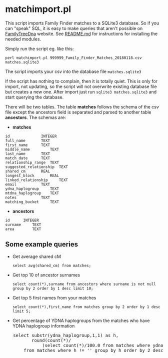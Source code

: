 # matchimport.pl

This script imports Family Finder matches to a SQLite3 database. So if you can "speak" SQL, it is easy to
make queries that aren't possible on [FamilyTreeDna](https://www.familytreedna.com) website. 
See [README.md](README.md) for instructions for installing the needed modules.

Simply run the script eg. like this:

`perl matchimport.pl 999999_Family_Finder_Matches_20180118.csv matches.sqlite3`

The script imports your csv into the database file `matches.sqlite3` 

If the script has nothing to complain, then it is totally quiet. This is only for import, not updating,
so the script will not overwrite existing database file but creates a new one. After import just run 
`sqlite3 matches.sqlite3` and start querying the database.

There will be two tables. The table **matches** follows the schema of the csv file except
the ancestors field is separated and parsed to another table **ancestors**. The schemas are:

 - **matches**
```
id  			INTEGER
full_name 		TEXT
first_name 		TEXT
middle_name 		TEXT
last_name 		TEXT
match_date 		TEXT
relationship_range 	TEXT
suggested_relationship 	TEXT
shared_cm 		REAL
longest_block 		REAL
linked_relationship 	TEXT
email 			TEXT
ydna_haplogroup 	TEXT
mtdna_haplogroup 	TEXT
notes 			TEXT
matching_bucket 	TEXT
```

 - **ancestors**
```
id 		INTEGER
surname 	TEXT
area 		TEXT
```

## Some example queries

 - Get average shared cM

   `select avg(shared_cm) from matches;`

 - Get top 10 of ancestor surnames

   `select count(*),surname from ancestors where surname is not null group by 2 order by 1 desc limit 10;`

 - Get top 5 first names from your matches

   `select count(*),first_name from matches group by 2 order by 1 desc limit 5;`

 - Get percentage of YDNA haplogroups from the matches who have YDNA haplogroup information

<pre>
   select substr(ydna_haplogroup,1,1) as h,
          round(count(*)/
              (select count(*)/100.0 from matches where ydna_haplogroup != ''),2)
       from matches where h != '' group by h order by 2 desc;
</pre>
